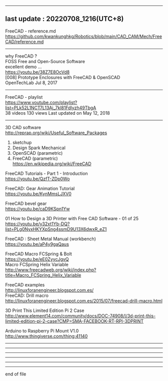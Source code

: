 ---------------------------------------------  
last update : 20220708_1216(UTC+8)  
---------------------------------------------  
    
FreeCAD - reference.md  
  https://github.com/kwankunghkg/Robotics/blob/main/CAD_CAM/Mech/FreeCAD/reference.md  
  
---------------------------------------------  
  
why FreeCAD ?  
FOSS Free and Open-Source Software  
excellent demo ...  
  https://youtu.be/38Z7E8OcVd8  
[008] Prototype Enclosures with FreeCAD & OpenSCAD  
OpenTechLab Jul 8, 2017  
  
---------------------------------------------  
  
FreeCAD - playlist  
  https://www.youtube.com/playlist?list=PLk52L1NCT7L13Aj_7kl81Fdlyzh49TbgA  
    38 videos 130 views Last updated on May 12, 2018  
  
---------------------------------------------  
  
  
  
3D CAD software  
  http://reprap.org/wiki/Useful_Software_Packages  
  
1. sketchup  
2. Design Spark Mechanical  
3. OpenSCAD (parametric)   
4. FreeCAD  (parametric)  
  https://en.wikipedia.org/wiki/FreeCAD  

FreeCAD Tutorials - Part 1 - Introduction  
  https://youtu.be/QzfT-ZDp0Wo  
  
FreeCAD: Gear Animation Tutorial  
  https://youtu.be/KynMmsLJXV0  
    
FreeCAD bevel gear  
  https://youtu.be/caD9KSpn1Yw  
  
01 How to Design a 3D Printer with Free CAD Software - 01 of 25  
  https://youtu.be/y32xt1Yb-DQ?list=PLg0NyxHKYXpSng4ssmD9U13X6dwxR_eZ1  
  
FreeCAD : Sheet Metal Manual (workbench)  
  https://youtu.be/aP4y9gaQaus  

FreeCAD Macro FCSpring & Bolt  
  https://youtu.be/eE0ZyycJgvQ  
Macro FCSpring Helix Variable  
  http://www.freecadweb.org/wiki/index.php?title=Macro_FCSpring_Helix_Variable  
   
   
FreeCAD examples   
  http://linuxforanengineer.blogspot.com.es/  
FreeCAD: Drill macro  
  http://linuxforanengineer.blogspot.com.es/2015/07/freecad-drill-macro.html  
  
  
  
3D Print This Limited Edition Pi 2 Case  
  http://www.element14.com/community/docs/DOC-74908/l/3d-print-this-limited-edition-pi-2-case?CMP=SMA-FACEBOOK-RT-RPI-3DPRINT  
  
Arduino to Raspberry Pi Mount V1.0  
  http://www.thingiverse.com/thing:41140  
  
  
---------------------------------------------  
  
---------------------------------------------  
  
---------------------------------------------  
  
---------------------------------------------  
  
---------------------------------------------  
  
---------------------------------------------  
end of file
